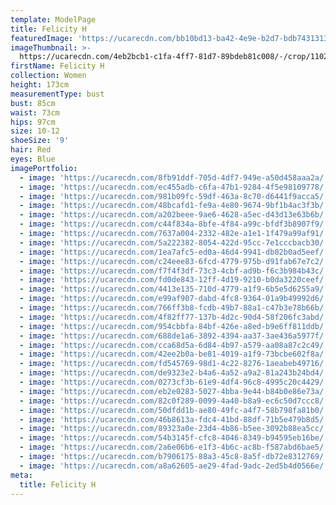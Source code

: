 ```yaml
---
template: ModelPage
title: Felicity H
featuredImage: 'https://ucarecdn.com/bb10bd13-ba42-4e9e-b2d7-bdb743131384/'
imageThumbnail: >-
  https://ucarecdn.com/4eb2bcb1-c1fa-4ff7-81d7-89bdeb81c008/-/crop/1102x1298/265,346/-/preview/
firstName: Felicity H
collection: Women
height: 173cm
measurementType: bust
bust: 85cm
waist: 73cm
hips: 97cm
size: 10-12
shoeSize: '9'
hair: Red
eyes: Blue
imagePortfolio:
  - image: 'https://ucarecdn.com/8fb91ddf-705d-4df7-949e-a50d458aaa2a/'
  - image: 'https://ucarecdn.com/ec455adb-c6fa-47b1-9284-4f5e98109778/'
  - image: 'https://ucarecdn.com/981b09fc-59df-463a-8c70-d6441f9acca5/'
  - image: 'https://ucarecdn.com/48bcafd1-fe9a-4e80-9674-9bf1b4ac3f3b/'
  - image: 'https://ucarecdn.com/a202beee-9ae6-4628-a5ec-d43d13e63b6b/'
  - image: 'https://ucarecdn.com/c44f834a-8bfe-4f84-a99c-bfdf3b8907f9/'
  - image: 'https://ucarecdn.com/7637a004-2332-482e-a1e1-1f479a99af91/'
  - image: 'https://ucarecdn.com/5a222382-8054-422d-95cc-7e1cccbacb30/'
  - image: 'https://ucarecdn.com/1ea7afc5-ed0a-46d4-9941-db02b0ad5eef/'
  - image: 'https://ucarecdn.com/c24eee83-6fcd-4779-975b-d91fab67e7c2/'
  - image: 'https://ucarecdn.com/f7f4f3df-73c3-4cbf-ad9b-f6c3b984b43c/'
  - image: 'https://ucarecdn.com/fd0de843-12ff-4d19-9210-b0da3220ceef/'
  - image: 'https://ucarecdn.com/4413e135-710d-4779-a1f9-6b5e5d6255a9/'
  - image: 'https://ucarecdn.com/e99af907-dabd-4fc8-9364-01a9b49992d6/'
  - image: 'https://ucarecdn.com/766ff3b8-fcdb-49b7-88a1-c47b3e78b66b/'
  - image: 'https://ucarecdn.com/4f82ff77-137b-4d2c-90d4-58f206fc3abd/'
  - image: 'https://ucarecdn.com/954cbbfa-84bf-426e-a8ed-b9e6ff811ddb/'
  - image: 'https://ucarecdn.com/688de1a6-3892-4394-aa37-3ae436a5977f/'
  - image: 'https://ucarecdn.com/cca68d5a-6d84-4b97-a579-aa08a87c2c49/'
  - image: 'https://ucarecdn.com/42ee2b0a-be81-4019-a1f9-73bcbe602f8a/'
  - image: 'https://ucarecdn.com/fd545769-98d1-4c22-8276-1aeabeb49716/'
  - image: 'https://ucarecdn.com/de9323e2-b4a6-4a52-a9a2-81a243b24bd4/'
  - image: 'https://ucarecdn.com/0273cf3b-61e9-4df4-96c8-4995c20c4429/'
  - image: 'https://ucarecdn.com/eb2e0283-5027-4bba-9e44-b84b0e86e73a/'
  - image: 'https://ucarecdn.com/82c0f289-0099-4a40-b8a9-ec6c50d7ccc8/'
  - image: 'https://ucarecdn.com/50dfdd1b-ae80-49fc-a4f7-58b798fa81b0/'
  - image: 'https://ucarecdn.com/46b8613a-fdc4-41bd-88df-71b5e479b8d5/'
  - image: 'https://ucarecdn.com/89323a0e-23d4-4b86-b5ee-3092b88ea5cc/'
  - image: 'https://ucarecdn.com/54b3145f-cfc8-4046-8349-b94595eb16be/'
  - image: 'https://ucarecdn.com/2a6e06b6-e1f3-4b6c-ac8b-f587abd6bae5/'
  - image: 'https://ucarecdn.com/b7906175-88a3-45c8-8a5f-db72e8312769/'
  - image: 'https://ucarecdn.com/a8a62605-ae29-4fad-9adc-2ed5b4d0566e/'
meta:
  title: Felicity H
---
```


